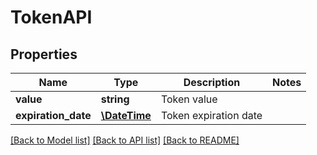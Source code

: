 # TokenAPI

## Properties
Name | Type | Description | Notes
------------ | ------------- | ------------- | -------------
**value** | **string** | Token value | 
**expiration_date** | [**\DateTime**](\DateTime.md) | Token expiration date | 

[[Back to Model list]](../../README.md#documentation-for-models) [[Back to API list]](../../README.md#documentation-for-api-endpoints) [[Back to README]](../../README.md)


